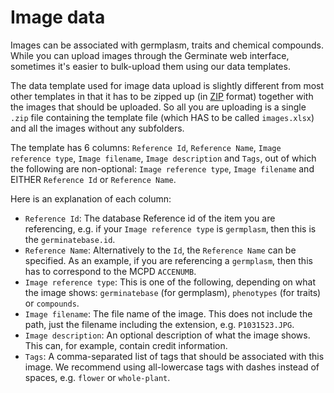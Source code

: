 # Image data
Images can be associated with germplasm, traits and chemical compounds. While you can upload images through the Germinate web interface, sometimes it's easier to bulk-upload them using our data templates.

The data template used for image data upload is slightly different from most other templates in that it has to be zipped up (in [ZIP](https://en.wikipedia.org/wiki/ZIP_(file_format)) format) together with the images that should be uploaded. So all you are uploading is a single `.zip` file containing the template file (which HAS to be called `images.xlsx`) and all the images without any subfolders.

The template has 6 columns: `Reference Id`, `Reference Name`, `Image reference type`, `Image filename`, `Image description` and `Tags`, out of which the following are non-optional: `Image reference type`, `Image filename` and EITHER `Reference Id` or `Reference Name`.

Here is an explanation of each column:

- `Reference Id`: The database Reference id of the item you are referencing, e.g. if your `Image reference type` is `germplasm`, then this is the `germinatebase.id`.
- `Reference Name`: Alternatively to the `Id`, the `Reference Name` can be specified. As an example, if you are referencing a `germplasm`, then this has to correspond to the MCPD `ACCENUMB`.
- `Image reference type`: This is one of the following, depending on what the image shows: `germinatebase` (for germplasm), `phenotypes` (for traits) or `compounds`.
- `Image filename`: The file name of the image. This does not include the path, just the filename including the extension, e.g. `P1031523.JPG`.
- `Image description`: An optional description of what the image shows. This can, for example, contain credit information.
- `Tags`: A comma-separated list of tags that should be associated with this image. We recommend using all-lowercase tags with dashes instead of spaces, e.g. `flower` or `whole-plant`.